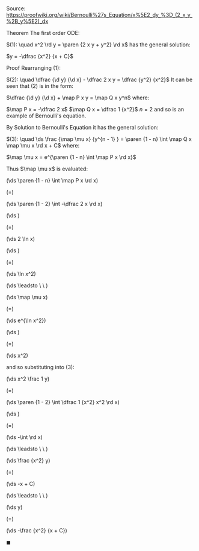 # 

Source: https://proofwiki.org/wiki/Bernoulli%27s_Equation/x%5E2_dy_%3D_(2_x_y_%2B_y%5E2)_dx

Theorem
The first order ODE:

$(1): \quad x^2 \rd y = \paren {2 x y + y^2} \rd x$
has the general solution:

$y = -\dfrac {x^2} {x + C}$


Proof
Rearranging $(1)$:

$(2): \quad \dfrac {\d y} {\d x} - \dfrac 2 x y = \dfrac {y^2} {x^2}$
It can be seen that $(2)$ is in the form:

$\dfrac {\d y} {\d x} + \map P x y = \map Q x y^n$
where:

$\map P x = -\dfrac 2 x$
$\map Q x = \dfrac 1 {x^2}$
$n = 2$
and so is an example of Bernoulli's equation.

By Solution to Bernoulli's Equation it has the general solution:

$(3): \quad \ds \frac {\map \mu x} {y^{n - 1} } = \paren {1 - n} \int \map Q x \map \mu x \rd x + C$
where:

$\map \mu x = e^{\paren {1 - n} \int \map P x \rd x}$

Thus $\map \mu x$ is evaluated:














\(\ds \paren {1 - n} \int \map P x \rd x\)

\(=\)







\(\ds \paren {1 - 2} \int -\dfrac 2 x \rd x\)




















\(\ds \)

\(=\)







\(\ds 2 \ln x\)




















\(\ds \)

\(=\)







\(\ds \ln x^2\)














\(\ds \leadsto \ \ \)





\(\ds \map \mu x\)

\(=\)







\(\ds e^{\ln x^2}\)




















\(\ds \)

\(=\)







\(\ds x^2\)










and so substituting into $(3)$:














\(\ds x^2 \frac 1 y\)

\(=\)







\(\ds \paren {1 - 2} \int \dfrac 1 {x^2} x^2 \rd x\)




















\(\ds \)

\(=\)







\(\ds -\int \rd x\)














\(\ds \leadsto \ \ \)





\(\ds \frac {x^2} y\)

\(=\)







\(\ds -x + C\)














\(\ds \leadsto \ \ \)





\(\ds y\)

\(=\)







\(\ds -\frac {x^2} {x + C}\)









$\blacksquare$





